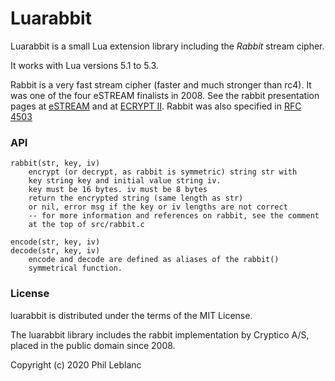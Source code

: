 # Luarabbit

Luarabbit is a small Lua extension library including the *Rabbit* stream cipher. 

It works with Lua versions 5.1 to 5.3.

Rabbit is a very fast stream cipher (faster and much stronger than rc4). It was one of the four eSTREAM finalists in 2008. See the rabbit presentation pages at [eSTREAM](http://www.ecrypt.eu.org/stream/rabbitpf.html) and at [ECRYPT II](http://www.ecrypt.eu.org/stream/e2-rabbit.html).  Rabbit was also specified in [RFC 4503](http://www.ietf.org/rfc/rfc4503.txt)

### API

```
rabbit(str, key, iv)
	encrypt (or decrypt, as rabbit is symmetric) string str with 
	key string key and initial value string iv.
	key must be 16 bytes. iv must be 8 bytes
	return the encrypted string (same length as str)
	or nil, error msg if the key or iv lengths are not correct
	-- for more information and references on rabbit, see the comment 
	at the top of src/rabbit.c

encode(str, key, iv)
decode(str, key, iv)
	encode and decode are defined as aliases of the rabbit() 
	symmetrical function.
```

### License

luarabbit is distributed under the terms of the MIT License. 

The luarabbit library includes the rabbit implementation by Cryptico A/S, placed in the public domain since 2008.

Copyright (c) 2020  Phil Leblanc 


	




